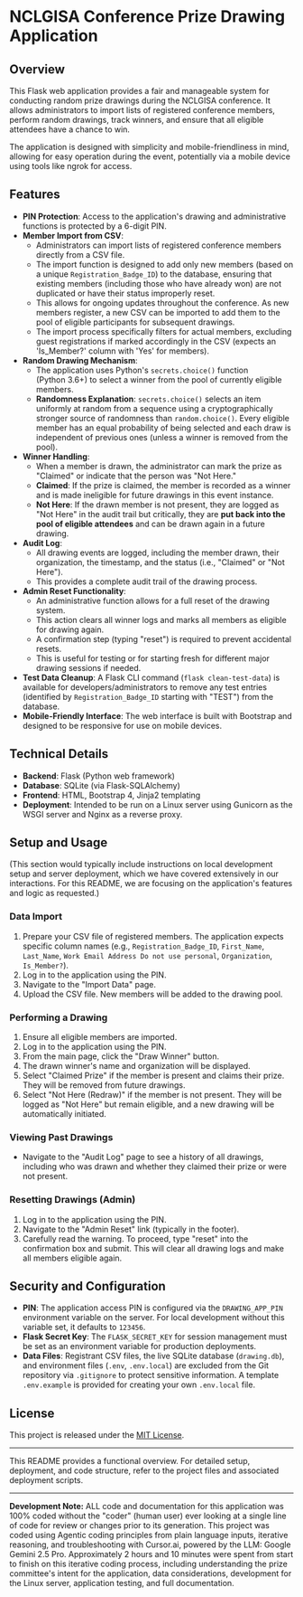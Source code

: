 # NCLGISA Conference Prize Drawing Application

## Overview

This Flask web application provides a fair and manageable system for conducting random prize drawings during the NCLGISA conference. It allows administrators to import lists of registered conference members, perform random drawings, track winners, and ensure that all eligible attendees have a chance to win.

The application is designed with simplicity and mobile-friendliness in mind, allowing for easy operation during the event, potentially via a mobile device using tools like ngrok for access.

## Features

*   **PIN Protection**: Access to the application's drawing and administrative functions is protected by a 6-digit PIN.
*   **Member Import from CSV**: 
    *   Administrators can import lists of registered conference members directly from a CSV file.
    *   The import function is designed to add only new members (based on a unique `Registration_Badge_ID`) to the database, ensuring that existing members (including those who have already won) are not duplicated or have their status improperly reset.
    *   This allows for ongoing updates throughout the conference. As new members register, a new CSV can be imported to add them to the pool of eligible participants for subsequent drawings.
    *   The import process specifically filters for actual members, excluding guest registrations if marked accordingly in the CSV (expects an 'Is_Member?' column with 'Yes' for members).
*   **Random Drawing Mechanism**: 
    *   The application uses Python's `secrets.choice()` function (Python&nbsp;3.6+) to select a winner from the pool of currently eligible members.
    *   **Randomness Explanation**: `secrets.choice()` selects an item uniformly at random from a sequence using a cryptographically stronger source of randomness than `random.choice()`. Every eligible member has an equal probability of being selected and each draw is independent of previous ones (unless a winner is removed from the pool).
*   **Winner Handling**: 
    *   When a member is drawn, the administrator can mark the prize as "Claimed" or indicate that the person was "Not Here."
    *   **Claimed**: If the prize is claimed, the member is recorded as a winner and is made ineligible for future drawings in this event instance.
    *   **Not Here**: If the drawn member is not present, they are logged as "Not Here" in the audit trail but critically, they are **put back into the pool of eligible attendees** and can be drawn again in a future drawing.
*   **Audit Log**: 
    *   All drawing events are logged, including the member drawn, their organization, the timestamp, and the status (i.e., "Claimed" or "Not Here").
    *   This provides a complete audit trail of the drawing process.
*   **Admin Reset Functionality**: 
    *   An administrative function allows for a full reset of the drawing system.
    *   This action clears all winner logs and marks all members as eligible for drawing again.
    *   A confirmation step (typing "reset") is required to prevent accidental resets.
    *   This is useful for testing or for starting fresh for different major drawing sessions if needed.
*   **Test Data Cleanup**: A Flask CLI command (`flask clean-test-data`) is available for developers/administrators to remove any test entries (identified by `Registration_Badge_ID` starting with "TEST") from the database.
*   **Mobile-Friendly Interface**: The web interface is built with Bootstrap and designed to be responsive for use on mobile devices.

## Technical Details

*   **Backend**: Flask (Python web framework)
*   **Database**: SQLite (via Flask-SQLAlchemy)
*   **Frontend**: HTML, Bootstrap 4, Jinja2 templating
*   **Deployment**: Intended to be run on a Linux server using Gunicorn as the WSGI server and Nginx as a reverse proxy.

## Setup and Usage

(This section would typically include instructions on local development setup and server deployment, which we have covered extensively in our interactions. For this README, we are focusing on the application's features and logic as requested.)

### Data Import

1.  Prepare your CSV file of registered members. The application expects specific column names (e.g., `Registration_Badge_ID`, `First_Name`, `Last_Name`, `Work Email Address Do not use personal`, `Organization`, `Is_Member?`).
2.  Log in to the application using the PIN.
3.  Navigate to the "Import Data" page.
4.  Upload the CSV file. New members will be added to the drawing pool.

### Performing a Drawing

1.  Ensure all eligible members are imported.
2.  Log in to the application using the PIN.
3.  From the main page, click the "Draw Winner" button.
4.  The drawn winner's name and organization will be displayed.
5.  Select "Claimed Prize" if the member is present and claims their prize. They will be removed from future drawings.
6.  Select "Not Here (Redraw)" if the member is not present. They will be logged as "Not Here" but remain eligible, and a new drawing will be automatically initiated.

### Viewing Past Drawings

*   Navigate to the "Audit Log" page to see a history of all drawings, including who was drawn and whether they claimed their prize or were not present.

### Resetting Drawings (Admin)

1.  Log in to the application using the PIN.
2.  Navigate to the "Admin Reset" link (typically in the footer).
3.  Carefully read the warning. To proceed, type "reset" into the confirmation box and submit.
    This will clear all drawing logs and make all members eligible again.

## Security and Configuration

*   **PIN**: The application access PIN is configured via the `DRAWING_APP_PIN` environment variable on the server. For local development without this variable set, it defaults to `123456`.
*   **Flask Secret Key**: The `FLASK_SECRET_KEY` for session management must be set as an environment variable for production deployments.
*   **Data Files**: Registrant CSV files, the live SQLite database (`drawing.db`), and environment files (`.env`, `.env.local`) are excluded from the Git repository via `.gitignore` to protect sensitive information. A template `.env.example` is provided for creating your own `.env.local` file.

## License

This project is released under the [MIT License](LICENSE).

---

This README provides a functional overview. For detailed setup, deployment, and code structure, refer to the project files and associated deployment scripts. 

---

**Development Note:** ALL code and documentation for this application was 100% coded without the "coder" (human user) ever looking at a single line of code for review or changes prior to its generation. This project was coded using Agentic coding principles from plain language inputs, iterative reasoning, and troubleshooting with Cursor.ai, powered by the LLM: Google Gemini 2.5 Pro. Approximately 2 hours and 10 minutes were spent from start to finish on this iterative coding process, including understanding the prize committee's intent for the application, data considerations, development for the Linux server, application testing, and full documentation. 